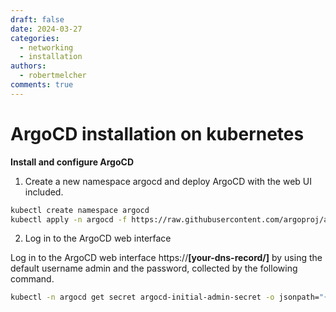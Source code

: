 ```yaml
---
draft: false 
date: 2024-03-27
categories:
  - networking
  - installation
authors:
  - robertmelcher
comments: true
---
```


# ArgoCD installation on kubernetes

**Install and configure ArgoCD**


1. Create a new namespace argocd and deploy ArgoCD with the web UI included.
```bash linenums="1"
kubectl create namespace argocd
kubectl apply -n argocd -f https://raw.githubusercontent.com/argoproj/argo-cd/stable/manifests/install.yaml
```
2. Log in to the ArgoCD web interface

Log in to the ArgoCD web interface https://**[your-dns-record/]** by using the default username admin and the password, collected by the following command.

```bash linenums="1"
kubectl -n argocd get secret argocd-initial-admin-secret -o jsonpath="{.data.password}" | base64 -d
```
